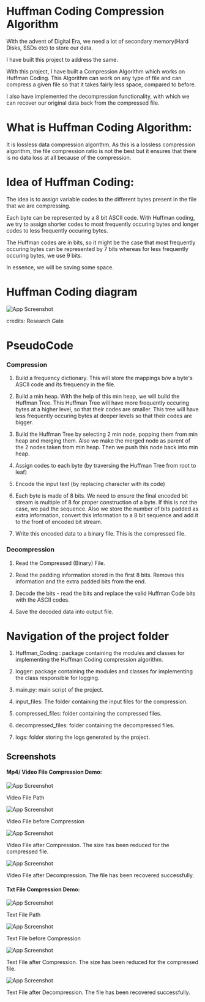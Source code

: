 
# Huffman Coding Compression Algorithm

With the advent of Digital Era, we need a lot of secondary memory(Hard Disks, SSDs etc) to store our
data. 

I have built this project to address the same.

With this project, I have built a Compression Algorithm which works on 
Huffman Coding. This Algorithm can work on any type of file and can compress 
a given file so that it takes fairly less space, compared to before.

I also have implemented the decompression functionality, with which we can recover 
our original data back from the compressed file.


# What is Huffman Coding Algorithm:

It is lossless data compression algorithm. As this is a lossless compression
algorithm, the file compression ratio is not the best but it ensures that there is
no data loss at all because of the compression.

# Idea of Huffman Coding:

The idea is to assign variable codes to the different bytes present in the file that we are compressing.

Each byte can be represented by a 8 bit ASCII code.
With Huffman coding, we try to assign shorter codes to most frequently occuring bytes and longer codes to less
frequently occuring bytes. 

The Huffman codes are in bits, so it might be the case that most frequently occuring bytes can be 
represented by 7 bits whereas for less frequently occuring bytes, we use 9 bits.

In essence, we will be saving some space.

# Huffman Coding diagram

![App Screenshot](screenshots/Huffman-encoding-procedure.png?raw=true)


credits: Research Gate



# PseudoCode

### Compression
1) Build a frequency dictionary. This will store the mappings b/w a byte's ASCII code and its frequency in the file.

2) Build a min heap. With the help of this min heap, we will build the Huffman Tree. This Huffman Tree will have more frequently occuring 
bytes at a higher level, so that their codes are smaller. This tree will have less frequently occuring bytes at deeper levels so that their codes are bigger.

3) Build the Huffman Tree by selecting 2 min node, popping them from min heap and merging them. Also we make the merged node as parent of the 2 nodes taken from min heap. Then we push this node back into min heap.

4) Assign codes to each byte (by traversing the Huffman Tree from root to leaf)

5) Encode the input text (by replacing character with its code)

6) Each byte is made of 8 bits. We need to ensure the final encoded bit stream is multiple of 8 for proper construction of a byte.
If this is not the case, we pad the sequence. Also we store the number of bits padded as extra information, convert this information to a 8 bit sequence and add it to the front of encoded bit stream. 

7) Write this encoded data to a binary file. This is the compressed file.


### Decompression

1) Read the Compressed (Binary) File.

2) Read the padding information stored in the first 8 bits. Remove this information and the extra padded bits from the end.

3) Decode the bits - read the bits and replace the valid Huffman Code bits with the ASCII codes.

4) Save the decoded data into output file.

# Navigation of the project folder

1) Huffman_Coding : package containing the modules and classes for implementing the Huffman Coding compression algorithm.

2) logger: package containing the modules and classes for implementing the class responsible for logging.

3) main.py: main script of the project.

4) input_files: The folder containing the input files for the compression.

5) compressed_files: folder containing the compressed files.

6) decompressed_files: folder containing the decompressed files.

7) logs: folder storing the logs generated by the project.







## Screenshots

#### Mp4/ Video File Compression Demo:


![App Screenshot](screenshots/video/video%20input%20file.JPG)

Video File Path


![App Screenshot](screenshots/video/video%20file%20before%20compression.JPG)

Video File before Compression



![App Screenshot](screenshots/video/video%20file%20after%20compression.JPG)

Video File after Compression. The size has been reduced for the compressed file.


![App Screenshot](screenshots/video/video%20file%20after%20decompression.JPG)

Video File after Decompression. The file has been recovered successfully.


#### Txt File Compression Demo:



![App Screenshot](screenshots/text/txt%20input%20file.JPG)

Text File Path


![App Screenshot](screenshots/text/txt%20file%20before%20compression.JPG)

Text File before Compression



![App Screenshot](screenshots/text/txt%20file%20after%20compression.JPG)

Text File after Compression. The size has been reduced for the compressed file.


![App Screenshot](screenshots/text/txt%20file%20after%20decompression.JPG)

Text File after Decompression. The file has been recovered successfully.

